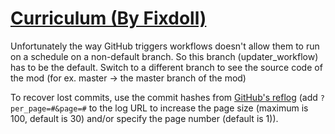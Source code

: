 # [Curriculum (By Fixdoll)](https://github.com/Fixdoll/Curriculum)

Unfortunately the way GitHub triggers workflows doesn't allow them to run on a schedule on a non-default branch. So this branch (updater_workflow) has to be the default. Switch to a different branch to see the source code of the mod (for ex. master -> the master branch of the mod)

To recover lost commits, use the commit hashes from [GitHub's reflog](https://api.github.com/repos/KtaneModules/Curriculum-Fixdoll/events) (add `?per_page=#&page=#` to the log URL to increase the page size (maximum is 100, default is 30) and/or specify the page number (default is 1)).
